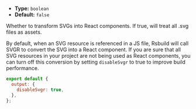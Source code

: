 - **Type:** `boolean`
- **Default:** `false`

Whether to transform SVGs into React components. If true, will treat all .svg files as assets.

By default, when an SVG resource is referenced in a JS file, Rsbuild will call SVGR to convert the SVG into a React component. If you are sure that all SVG resources in your project are not being used as React components, you can turn off this conversion by setting `disableSvgr` to true to improve build performance.

```js
export default {
  output: {
    disableSvgr: true,
  },
};
```
